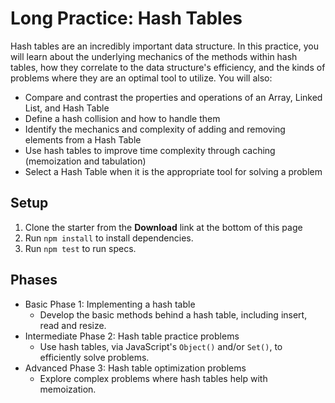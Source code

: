 # Long Practice: Hash Tables

Hash tables are an incredibly important data structure. In this practice, you
will learn about the underlying mechanics of the methods within hash tables,
how they correlate to the data structure's efficiency, and the kinds of
problems where they are an optimal tool to utilize. You will also:

- Compare and contrast the properties and operations of an Array, Linked List,
  and Hash Table
- Define a hash collision and how to handle them
- Identify the mechanics and complexity of adding and removing elements from a
  Hash Table
- Use hash tables to improve time complexity through caching (memoization and
  tabulation)
- Select a Hash Table when it is the appropriate tool for solving a problem

## Setup

1. Clone the starter from the **Download** link at the bottom of this page
2. Run `npm install` to install dependencies.
3. Run `npm test` to run specs.

## Phases

- Basic Phase 1: Implementing a hash table
  - Develop the basic methods behind a hash table, including insert, read and
  resize.
- Intermediate Phase 2: Hash table practice problems
  - Use hash tables, via JavaScript's `Object()` and/or `Set()`, to efficiently
  solve problems.
- Advanced Phase 3: Hash table optimization problems
  - Explore complex problems where hash tables help with memoization.
